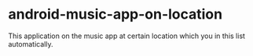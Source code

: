 # android-music-app-on-location
This application on the music app at certain location which you in this list automatically.
